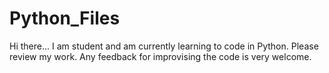 # Python_Files
Hi there...
I am student and am currently learning to code in Python.
Please review my work.
Any feedback for improvising the code is very welcome.
